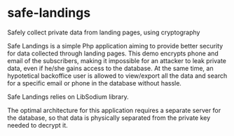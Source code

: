 # safe-landings
Safely collect private data from landing pages, using cryptography

Safe Landings is a simple Php application aiming to provide better security for data collected through landing pages.
This demo encrypts phone and email of the subscribers, making it impossible for an attacker to leak private data, even if he/she gains access to the database.
At the same time, an hypotetical backoffice user is allowed to view/export all the data and search for a specific email or phone in the database without hassle.

Safe Landings relies on LibSodium library. 

The optimal architecture for this application requires a separate server for the database, so that data is physically separated from the private key needed to decrypt it.
